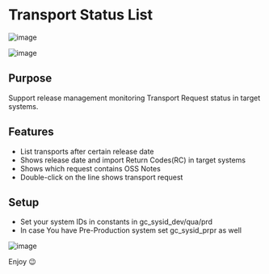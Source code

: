 # Transport Status List

![image](https://user-images.githubusercontent.com/20442467/191972203-e9ca3c84-079a-4492-a188-12ac7438bc6c.png)

![image](https://user-images.githubusercontent.com/20442467/191972741-a2aefc0f-6e57-462b-a2bf-0cae46a29947.png)

## Purpose

Support release management monitoring Transport Request status in target systems.


## Features

- List transports after certain release date
- Shows release date and import Return Codes(RC) in target systems
- Shows which request contains OSS Notes
- Double-click on the line shows transport request


## Setup

- Set your system IDs in constants in gc_sysid_dev/qua/prd
- In case You have Pre-Production system set gc_sysid_prpr as well

![image](https://user-images.githubusercontent.com/20442467/191972960-953716b3-06fe-4d46-acee-2bc5311b5b5a.png)

Enjoy :wink:
